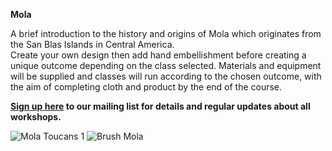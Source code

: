 **Mola**

A brief introduction to the history and origins of Mola which originates from the San Blas Islands in Central America.  
Create your own design then add hand embellishment before creating a unique outcome depending on the class selected.
Materials and equipment will be supplied and classes will run according to the chosen outcome, with the aim of completing cloth and product by the end of the course.

**[Sign up here](/contact)  to our mailing list for details and regular updates about all workshops.**


![Mola Toucans 1](http://textilesatthestablehouse.co.uk/assets/MolaToucans1.jpg)
![Brush Mola](http://textilesatthestablehouse.co.uk/assets/BrushMola.jpg)
